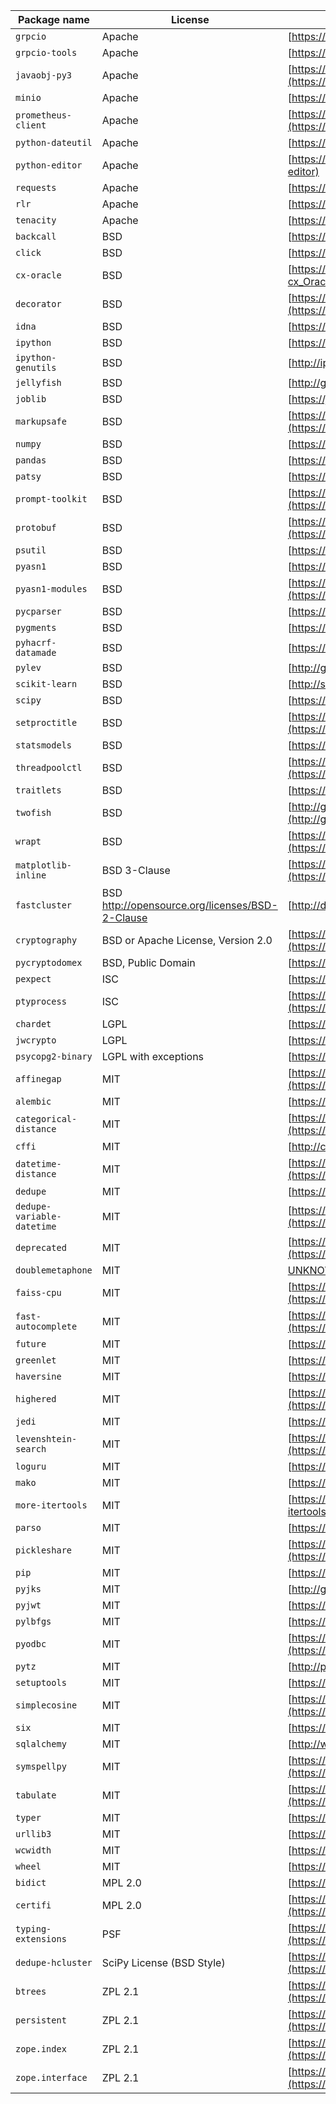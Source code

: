 | Package name | License | URL |
| ----------- | ----------- | ----------- |
| `grpcio` | Apache | [https://grpc.io](https://grpc.io) |
| `grpcio-tools` | Apache | [https://grpc.io](https://grpc.io) |
| `javaobj-py3` | Apache | [https://github.com/tcalmant/python-javaobj](https://github.com/tcalmant/python-javaobj) |
| `minio` | Apache | [https://github.com/minio/minio-py](https://github.com/minio/minio-py) |
| `prometheus-client` | Apache | [https://github.com/prometheus/client_python](https://github.com/prometheus/client_python) |
| `python-dateutil` | Apache | [https://dateutil.readthedocs.io](https://dateutil.readthedocs.io) |
| `python-editor` | Apache | [https://github.com/fmoo/python-editor](https://github.com/fmoo/python-editor) |
| `requests` | Apache | [https://requests.readthedocs.io](https://requests.readthedocs.io) |
| `rlr` | Apache | [https://github.com/dedupeio/rlr](https://github.com/dedupeio/rlr) |
| `tenacity` | Apache | [https://github.com/jd/tenacity](https://github.com/jd/tenacity) |
| `backcall` | BSD | [https://github.com/takluyver/backcall](https://github.com/takluyver/backcall) |
| `click` | BSD | [https://palletsprojects.com/p/click/](https://palletsprojects.com/p/click/) |
| `cx-oracle` | BSD | [https://oracle.github.io/python-cx_Oracle](https://oracle.github.io/python-cx_Oracle) |
| `decorator` | BSD | [https://github.com/micheles/decorator](https://github.com/micheles/decorator) |
| `idna` | BSD | [https://github.com/kjd/idna](https://github.com/kjd/idna) |
| `ipython` | BSD | [https://ipython.org](https://ipython.org) |
| `ipython-genutils` | BSD | [http://ipython.org](http://ipython.org) |
| `jellyfish` | BSD | [http://github.com/jamesturk/jellyfish](http://github.com/jamesturk/jellyfish) |
| `joblib` | BSD | [https://joblib.readthedocs.io](https://joblib.readthedocs.io) |
| `markupsafe` | BSD | [https://palletsprojects.com/p/markupsafe/](https://palletsprojects.com/p/markupsafe/) |
| `numpy` | BSD | [https://www.numpy.org](https://www.numpy.org) |
| `pandas` | BSD | [https://pandas.pydata.org](https://pandas.pydata.org) |
| `patsy` | BSD | [https://github.com/pydata/patsy](https://github.com/pydata/patsy) |
| `prompt-toolkit` | BSD | [https://github.com/prompt-toolkit/python-prompt-toolkit](https://github.com/prompt-toolkit/python-prompt-toolkit) |
| `protobuf` | BSD | [https://developers.google.com/protocol-buffers/](https://developers.google.com/protocol-buffers/) |
| `psutil` | BSD | [https://github.com/giampaolo/psutil](https://github.com/giampaolo/psutil) |
| `pyasn1` | BSD | [https://github.com/etingof/pyasn1](https://github.com/etingof/pyasn1) |
| `pyasn1-modules` | BSD | [https://github.com/etingof/pyasn1-modules](https://github.com/etingof/pyasn1-modules) |
| `pycparser` | BSD | [https://github.com/eliben/pycparser](https://github.com/eliben/pycparser) |
| `pygments` | BSD | [https://pygments.org/](https://pygments.org/) |
| `pyhacrf-datamade` | BSD | [https://github.com/datamade/pyhacrf](https://github.com/datamade/pyhacrf) |
| `pylev` | BSD | [http://github.com/toastdriven/pylev](http://github.com/toastdriven/pylev) |
| `scikit-learn` | BSD | [http://scikit-learn.org](http://scikit-learn.org) |
| `scipy` | BSD | [https://www.scipy.org](https://www.scipy.org) |
| `setproctitle` | BSD | [https://github.com/dvarrazzo/py-setproctitle](https://github.com/dvarrazzo/py-setproctitle) |
| `statsmodels` | BSD | [https://www.statsmodels.org/](https://www.statsmodels.org/) |
| `threadpoolctl` | BSD | [https://github.com/joblib/threadpoolctl](https://github.com/joblib/threadpoolctl) |
| `traitlets` | BSD | [https://github.com/ipython/traitlets](https://github.com/ipython/traitlets) |
| `twofish` | BSD | [http://github.com/keybase/python-twofish](http://github.com/keybase/python-twofish) |
| `wrapt` | BSD | [https://github.com/GrahamDumpleton/wrapt](https://github.com/GrahamDumpleton/wrapt) |
| `matplotlib-inline` | BSD 3-Clause | [https://github.com/martinRenou/matplotlib-inline](https://github.com/martinRenou/matplotlib-inline) |
| `fastcluster` | BSD <http://opensource.org/licenses/BSD-2-Clause> | [http://danifold.net](http://danifold.net) |
| `cryptography` | BSD or Apache License, Version 2.0 | [https://github.com/pyca/cryptography](https://github.com/pyca/cryptography) |
| `pycryptodomex` | BSD, Public Domain | [https://www.pycryptodome.org](https://www.pycryptodome.org) |
| `pexpect` | ISC | [https://pexpect.readthedocs.io/](https://pexpect.readthedocs.io/) |
| `ptyprocess` | ISC | [https://github.com/pexpect/ptyprocess](https://github.com/pexpect/ptyprocess) |
| `chardet` | LGPL | [https://github.com/chardet/chardet](https://github.com/chardet/chardet) |
| `jwcrypto` | LGPL | [https://github.com/latchset/jwcrypto](https://github.com/latchset/jwcrypto) |
| `psycopg2-binary` | LGPL with exceptions | [https://psycopg.org/](https://psycopg.org/) |
| `affinegap` | MIT | [https://github.com/datamade/affinegap](https://github.com/datamade/affinegap) |
| `alembic` | MIT | [https://alembic.sqlalchemy.org](https://alembic.sqlalchemy.org) |
| `categorical-distance` | MIT | [https://github.com/datamade/categorical-distance](https://github.com/datamade/categorical-distance) |
| `cffi` | MIT | [http://cffi.readthedocs.org](http://cffi.readthedocs.org) |
| `datetime-distance` | MIT | [https://github.com/dedupeio/datetime-distance](https://github.com/dedupeio/datetime-distance) |
| `dedupe` | MIT | [https://github.com/dedupeio/dedupe](https://github.com/dedupeio/dedupe) |
| `dedupe-variable-datetime` | MIT | [https://github.com/datamade/dedupe-variable-datetime](https://github.com/datamade/dedupe-variable-datetime) |
| `deprecated` | MIT | [https://github.com/tantale/deprecated](https://github.com/tantale/deprecated) |
| `doublemetaphone` | MIT | [UNKNOWN](UNKNOWN) |
| `faiss-cpu` | MIT | [https://github.com/kyamagu/faiss-wheels](https://github.com/kyamagu/faiss-wheels) |
| `fast-autocomplete` | MIT | [https://github.com/seperman/fast-autocomplete](https://github.com/seperman/fast-autocomplete) |
| `future` | MIT | [https://python-future.org](https://python-future.org) |
| `greenlet` | MIT | [https://greenlet.readthedocs.io/](https://greenlet.readthedocs.io/) |
| `haversine` | MIT | [https://github.com/mapado/haversine](https://github.com/mapado/haversine) |
| `highered` | MIT | [https://github.com/datamade/highered](https://github.com/datamade/highered) |
| `jedi` | MIT | [https://github.com/davidhalter/jedi](https://github.com/davidhalter/jedi) |
| `levenshtein-search` | MIT | [https://github.com/mattandahalfew/Levenshtein_search](https://github.com/mattandahalfew/Levenshtein_search) |
| `loguru` | MIT | [https://github.com/Delgan/loguru](https://github.com/Delgan/loguru) |
| `mako` | MIT | [https://www.makotemplates.org/](https://www.makotemplates.org/) |
| `more-itertools` | MIT | [https://github.com/more-itertools/more-itertools](https://github.com/more-itertools/more-itertools) |
| `parso` | MIT | [https://github.com/davidhalter/parso](https://github.com/davidhalter/parso) |
| `pickleshare` | MIT | [https://github.com/pickleshare/pickleshare](https://github.com/pickleshare/pickleshare) |
| `pip` | MIT | [https://pip.pypa.io/](https://pip.pypa.io/) |
| `pyjks` | MIT | [http://github.com/kurtbrose/pyjks](http://github.com/kurtbrose/pyjks) |
| `pyjwt` | MIT | [https://github.com/jpadilla/pyjwt](https://github.com/jpadilla/pyjwt) |
| `pylbfgs` | MIT | [https://github.com/dedupeio/pylbfgs](https://github.com/dedupeio/pylbfgs) |
| `pyodbc` | MIT | [https://github.com/mkleehammer/pyodbc](https://github.com/mkleehammer/pyodbc) |
| `pytz` | MIT | [http://pythonhosted.org/pytz](http://pythonhosted.org/pytz) |
| `setuptools` | MIT | [https://github.com/pypa/setuptools](https://github.com/pypa/setuptools) |
| `simplecosine` | MIT | [https://github.com/datamade/simplecosine](https://github.com/datamade/simplecosine) |
| `six` | MIT | [https://github.com/benjaminp/six](https://github.com/benjaminp/six) |
| `sqlalchemy` | MIT | [http://www.sqlalchemy.org](http://www.sqlalchemy.org) |
| `symspellpy` | MIT | [https://github.com/mammothb/symspellpy](https://github.com/mammothb/symspellpy) |
| `tabulate` | MIT | [https://github.com/astanin/python-tabulate](https://github.com/astanin/python-tabulate) |
| `typer` | MIT | [https://github.com/tiangolo/typer](https://github.com/tiangolo/typer) |
| `urllib3` | MIT | [https://urllib3.readthedocs.io/](https://urllib3.readthedocs.io/) |
| `wcwidth` | MIT | [https://github.com/jquast/wcwidth](https://github.com/jquast/wcwidth) |
| `wheel` | MIT | [https://github.com/pypa/wheel](https://github.com/pypa/wheel) |
| `bidict` | MPL 2.0 | [https://bidict.readthedocs.io](https://bidict.readthedocs.io) |
| `certifi` | MPL 2.0 | [https://certifiio.readthedocs.io/en/latest/](https://certifiio.readthedocs.io/en/latest/) |
| `typing-extensions` | PSF | [https://github.com/python/typing/blob/master/typing_extensions/README.rst](https://github.com/python/typing/blob/master/typing_extensions/README.rst) |
| `dedupe-hcluster` | SciPy License (BSD Style) | [https://github.com/datamade/hcluster](https://github.com/datamade/hcluster) |
| `btrees` | ZPL 2.1 | [https://github.com/zopefoundation/BTrees](https://github.com/zopefoundation/BTrees) |
| `persistent` | ZPL 2.1 | [https://github.com/zopefoundation/persistent/](https://github.com/zopefoundation/persistent/) |
| `zope.index` | ZPL 2.1 | [https://github.com/zopefoundation/zope.index](https://github.com/zopefoundation/zope.index) |
| `zope.interface` | ZPL 2.1 | [https://github.com/zopefoundation/zope.interface](https://github.com/zopefoundation/zope.interface) |
